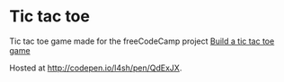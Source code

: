 # Tic tac toe

Tic tac toe game made for the freeCodeCamp project [Build a tic tac toe game](https://www.freecodecamp.com/challenges/build-a-tic-tac-toe-game)

Hosted at http://codepen.io/l4sh/pen/QdExJX.
